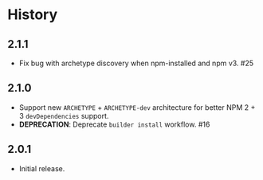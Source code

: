 History
=======

## 2.1.1

* Fix bug with archetype discovery when npm-installed and npm v3. #25

## 2.1.0

* Support new `ARCHETYPE` + `ARCHETYPE-dev` architecture for better NPM 2 + 3
  `devDependencies` support.
* **DEPRECATION**: Deprecate `builder install` workflow. #16

## 2.0.1

* Initial release.

[@ryan-roemer]: https://github.com/ryan-roemer
